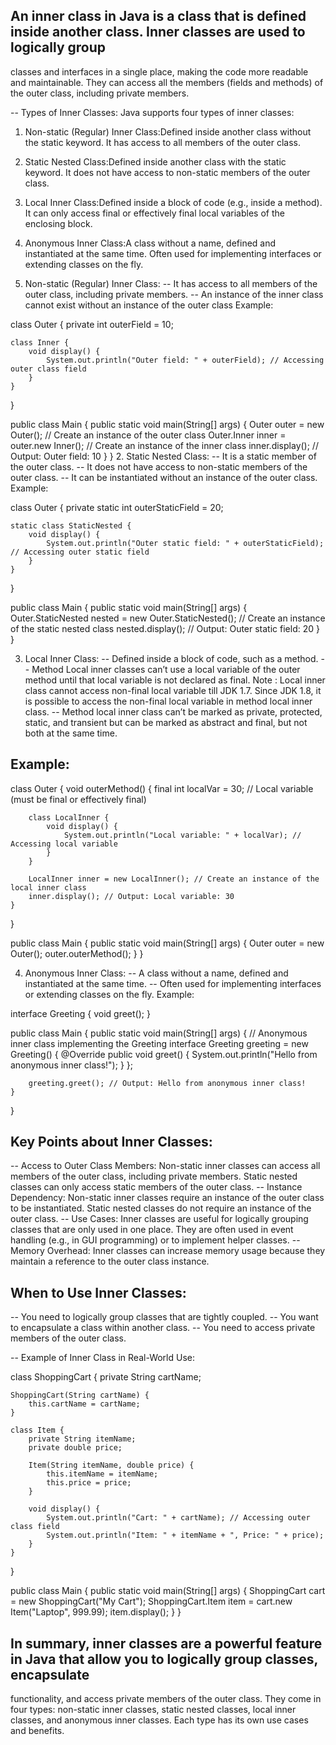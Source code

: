 ## An inner class in Java is a class that is defined inside another class. Inner classes are used to logically group 
   classes and interfaces in a single place, making the code more readable and maintainable. They can access all the
   members (fields and methods) of the outer class, including private members.

-- Types of Inner Classes:
   Java supports four types of inner classes:
1. Non-static (Regular) Inner Class:Defined inside another class without the static keyword.
   It has access to all members of the outer class.
2. Static Nested Class:Defined inside another class with the static keyword.
   It does not have access to non-static members of the outer class.
3. Local Inner Class:Defined inside a block of code (e.g., inside a method).
   It can only access final or effectively final local variables of the enclosing block.
4. Anonymous Inner Class:A class without a name, defined and instantiated at the same time.
   Often used for implementing interfaces or extending classes on the fly.

1. Non-static (Regular) Inner Class:
-- It has access to all members of the outer class, including private members.
-- An instance of the inner class cannot exist without an instance of the outer class
Example:

class Outer {
private int outerField = 10;

    class Inner {
        void display() {
            System.out.println("Outer field: " + outerField); // Accessing outer class field
        }
    }
}

public class Main {
public static void main(String[] args) {
Outer outer = new Outer(); // Create an instance of the outer class
Outer.Inner inner = outer.new Inner(); // Create an instance of the inner class
inner.display(); // Output: Outer field: 10
}
}
2. Static Nested Class:
-- It is a static member of the outer class.
-- It does not have access to non-static members of the outer class.
-- It can be instantiated without an instance of the outer class.
Example:

class Outer {
private static int outerStaticField = 20;

    static class StaticNested {
        void display() {
            System.out.println("Outer static field: " + outerStaticField); // Accessing outer static field
        }
    }
}

public class Main {
public static void main(String[] args) {
Outer.StaticNested nested = new Outer.StaticNested(); // Create an instance of the static nested class
nested.display(); // Output: Outer static field: 20
}
}

3. Local Inner Class:
-- Defined inside a block of code, such as a method.
-- Method Local inner classes can’t use a local variable of the outer method until that local variable is not declared
   as final. 
Note : Local inner class cannot access non-final local variable till JDK 1.7. Since JDK 1.8, it is possible to access 
       the non-final local variable in method local inner class.
-- Method local inner class can’t be marked as private, protected, static, and transient but can be marked as abstract 
   and final, but not both at the same time.
   
## Example:

class Outer {
void outerMethod() {
final int localVar = 30; // Local variable (must be final or effectively final)

        class LocalInner {
            void display() {
                System.out.println("Local variable: " + localVar); // Accessing local variable
            }
        }

        LocalInner inner = new LocalInner(); // Create an instance of the local inner class
        inner.display(); // Output: Local variable: 30
    }
}

public class Main {
public static void main(String[] args) {
Outer outer = new Outer();
outer.outerMethod();
}
}

4. Anonymous Inner Class:
-- A class without a name, defined and instantiated at the same time.
-- Often used for implementing interfaces or extending classes on the fly.
Example:

interface Greeting {
void greet();
}

public class Main {
public static void main(String[] args) {
// Anonymous inner class implementing the Greeting interface
Greeting greeting = new Greeting() {
@Override
public void greet() {
System.out.println("Hello from anonymous inner class!");
}
};

        greeting.greet(); // Output: Hello from anonymous inner class!
    }
}

## Key Points about Inner Classes:

-- Access to Outer Class Members:
   Non-static inner classes can access all members of the outer class, including private members.
   Static nested classes can only access static members of the outer class.
-- Instance Dependency:
   Non-static inner classes require an instance of the outer class to be instantiated.
   Static nested classes do not require an instance of the outer class.
-- Use Cases:
   Inner classes are useful for logically grouping classes that are only used in one place.
   They are often used in event handling (e.g., in GUI programming) or to implement helper classes.
-- Memory Overhead:
   Inner classes can increase memory usage because they maintain a reference to the outer class instance.

## When to Use Inner Classes:

-- You need to logically group classes that are tightly coupled.
-- You want to encapsulate a class within another class.
-- You need to access private members of the outer class.

-- Example of Inner Class in Real-World Use:

class ShoppingCart {
private String cartName;

    ShoppingCart(String cartName) {
        this.cartName = cartName;
    }

    class Item {
        private String itemName;
        private double price;

        Item(String itemName, double price) {
            this.itemName = itemName;
            this.price = price;
        }

        void display() {
            System.out.println("Cart: " + cartName); // Accessing outer class field
            System.out.println("Item: " + itemName + ", Price: " + price);
        }
    }
}

public class Main {
public static void main(String[] args) {
ShoppingCart cart = new ShoppingCart("My Cart");
ShoppingCart.Item item = cart.new Item("Laptop", 999.99);
item.display();
}
}

## In summary, inner classes are a powerful feature in Java that allow you to logically group classes, encapsulate 
functionality, and access private members of the outer class. They come in four types: non-static inner classes, static 
nested classes, local inner classes, and anonymous inner classes. Each type has its own use cases and benefits.

